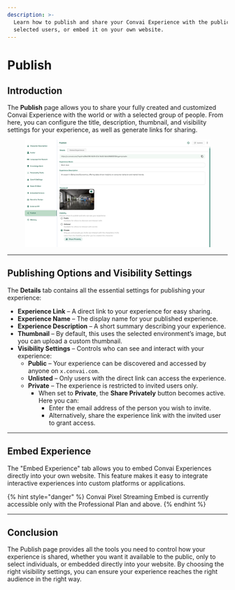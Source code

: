 ```yaml
---
description: >-
  Learn how to publish and share your Convai Experience with the public,
  selected users, or embed it on your own website.
---
```


# Publish

## Introduction

The **Publish** page allows you to share your fully created and customized Convai Experience with the world or with a selected group of people. From here, you can configure the title, description, thumbnail, and visibility settings for your experience, as well as generate links for sharing.

<figure><img src="../../.gitbook/assets/image (36).png" alt=""><figcaption></figcaption></figure>

***

## Publishing Options and Visibility Settings

The **Details** tab contains all the essential settings for publishing your experience:

* **Experience Link** – A direct link to your experience for easy sharing.
* **Experience Name** – The display name for your published experience.
* **Experience Description** – A short summary describing your experience.
* **Thumbnail** – By default, this uses the selected environment’s image, but you can upload a custom thumbnail.
* **Visibility Settings** – Controls who can see and interact with your experience:
  * **Public** – Your experience can be discovered and accessed by anyone on `x.convai.com`.
  * **Unlisted** – Only users with the direct link can access the experience.
  * **Private** – The experience is restricted to invited users only.
    * When set to **Private**, the **Share Privately** button becomes active. Here you can:
      * Enter the email address of the person you wish to invite.
      * Alternatively, share the experience link with the invited user to grant access.

***

## Embed Experience

The "Embed Experience" tab allows you to embed Convai Experiences directly into your own website. This feature makes it easy to integrate interactive experiences into custom platforms or applications.

{% hint style="danger" %}
Convai Pixel Streaming Embed is currently accessible only with the Professional Plan and above.
{% endhint %}

***

## Conclusion

The Publish page provides all the tools you need to control how your experience is shared, whether you want it available to the public, only to select individuals, or embedded directly into your website. By choosing the right visibility settings, you can ensure your experience reaches the right audience in the right way.
